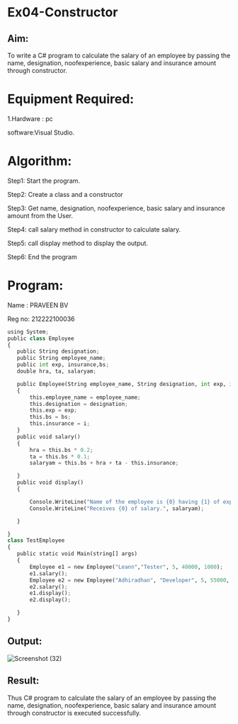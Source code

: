 # Ex04-Constructor
## Aim:
 To write a C# program to calculate the salary of an employee by passing the name, designation, noofexperience, basic salary and insurance amount through constructor.
 
# Equipment Required:
 1.Hardware : pc 
 
software:Visual Studio.

# Algorithm:
Step1:
Start the program.

Step2:
Create a class and a constructor

Step3:
Get name, designation, noofexperience, basic salary and insurance amount from the User.

Step4:
call salary method in constructor to calculate salary.

Step5:
call display method to display the output.

Step6:
End the program

# Program:
 Name : PRAVEEN BV

 Reg no: 212222100036

 ```python
using System;
public class Employee
{
    public String designation;
    public String employee_name;
    public int exp, insurance,bs;
    double hra, ta, salaryam;

    public Employee(String employee_name, String designation, int exp, int bs, int i)
    {
        this.employee_name = employee_name;
        this.designation = designation;
        this.exp = exp;
        this.bs = bs;
        this.insurance = i;
    }
    public void salary()
    {
        hra = this.bs * 0.2;
        ta = this.bs * 0.1;
        salaryam = this.bs + hra + ta - this.insurance;

    }
    public void display()
    {

        Console.WriteLine("Name of the employee is {0} having {1} of experience,working as {2}", this.employee_name, this.exp, this.designation);
        Console.WriteLine("Receives {0} of salary.", salaryam);

    }

}
class TestEmployee
{
    public static void Main(string[] args)
    {
        Employee e1 = new Employee("Leann","Tester", 5, 40000, 1000);
        e1.salary();
        Employee e2 = new Employee("Adhiradhan", "Developer", 5, 55000, 1000);
        e2.salary();
        e1.display();
        e2.display();

    }
}
```
 ## Output:
 ![Screenshot (32)](https://github.com/TejaswiniGugananthan/Ex04-Constructor/assets/121222763/1411e361-cdc1-4e12-a119-a12c90bbeaab)

 ## Result:
Thus C# program to calculate the salary of an employee by passing the name, designation, noofexperience, basic salary and insurance amount through constructor is executed successfully.
